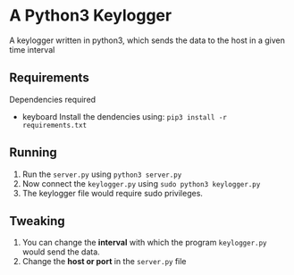 # A Python3 Keylogger
A keylogger written in python3, which sends the data to the host
in a given time interval

## Requirements
Dependencies required 
   - keyboard
Install the dendencies using: `pip3 install -r requirements.txt`

## Running
1. Run the `server.py` using `python3 server.py`
2. Now connect the `keylogger.py` using `sudo python3 keylogger.py`
3. The keylogger file would require sudo privileges.

## Tweaking
1. You can change the **interval** with which the program `keylogger.py` 
   would send the data.
2. Change the **host or port** in the `server.py` file


